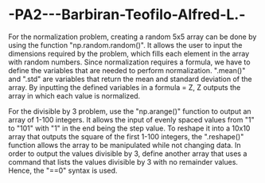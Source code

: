 # -PA2---Barbiran-Teofilo-Alfred-L.-

For the normalization problem, creating a random 5x5 array can be done by using the function "np.random.random()". It allows the user to input the dimensions required by the problem, which fills each element in the array with random numbers. Since normalization requires a formula, we have to define the variables that are needed to perform normalization. ".mean()" and ".std" are variables that return the mean and standard deviation of the array. By inputting the defined variables in a formula = Z, Z outputs the array in which each value is normalized.

For the divisible by 3 problem, use the "np.arange()" function to output an array of 1-100 integers. It allows the input of evenly spaced values from "1" to "101" with "1" in the end being the step value. To reshape it into a 10x10 array that outputs the square of the first 1-100 integers,  the ".reshape()" function allows the array to be manipulated while not changing data. In order to output the  values divisible by 3, define another array that uses a command that lists the values divisible by 3 with no remainder values. Hence, the "==0" syntax is used.
